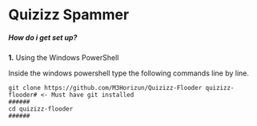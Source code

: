 <h1>Quizizz Spammer</h1>

<h5>How do i get set up?</h1>


<p><strong>1.</strong> Using the Windows PowerShell</p>


Inside the windows powershell type the following commands line by line.

```
git clone https://github.com/M3Horizun/Quizizz-Flooder quizizz-flooder# <- Must have git installed
######
cd quizizz-flooder
######
```